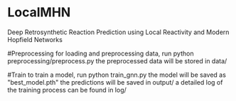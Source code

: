 # LocalMHN
Deep Retrosynthetic Reaction Prediction using Local Reactivity and Modern Hopfield Networks

#Preprocessing
for loading and preprocessing data, run python preprocessing/preprocess.py
the preprocessed data will be stored in data/

#Train
to train a model, run python train_gnn.py
the model will be saved as "best_model.pth"
the predictions will be saved in output/
a detailed log of the training process can be found in log/
